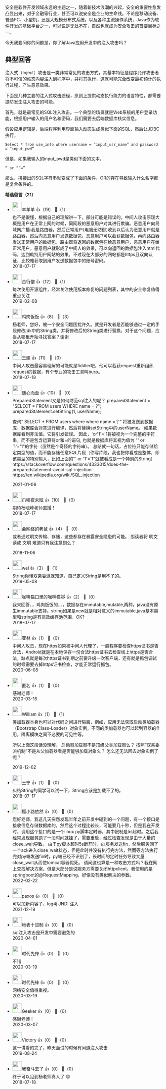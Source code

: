 安全是软件开发领域永远的主题之一，随着新技术浪潮的兴起，安全的重要性愈发凸显出来，对于金融等行业，甚至可以说安全是企业的生命线。不论是移动设备、普通PC、小型机，还是大规模分布式系统，以及各种主流操作系统，Java作为软件开发的基础平台之一，可以说是无处不在，自然也就成为安全攻击的首要目标之一。

今天我要问你的问题是，你了解Java应用开发中的注入攻击吗？

## 典型回答

注入式（Inject）攻击是一类非常常见的攻击方式，其基本特征是程序允许攻击者将不可信的动态内容注入到程序中，并将其执行，这就可能完全改变最初预计的执行过程，产生恶意效果。

下面是几种主要的注入式攻击途径，原则上提供动态执行能力的语言特性，都需要提防发生注入攻击的可能。

首先，就是最常见的SQL注入攻击。一个典型的场景就是Web系统的用户登录功能，根据用户输入的用户名和密码，我们需要去后端数据库核实信息。

假设应用逻辑是，后端程序利用界面输入动态生成类似下面的SQL，然后让JDBC执行。

```
Select * from use_info where username = “input_usr_name” and password = “input_pwd”
```

但是，如果我输入的input\_pwd是类似下面的文本，

```
“ or “”=”
```

那么，拼接出的SQL字符串就变成了下面的条件，OR的存在导致输入什么名字都是复合条件的。
<div><strong>精选留言（21）</strong></div><ul>
<li><img src="" width="30px"><span>羊羊羊</span> 👍（19） 💬（1）<div>也不是很懂，根据自己的理解讲一下，部分可能是错误的。中间人攻击原理大概是用户在正常上网的时候，同网段的恶意用户对其进行欺骗。恶意用户向局域网广播:我是路由器，然后正常用户(电脑无防御)收到以后认为恶意用户就是路由器，然后向恶意用户发送数据包，恶意用户可以截获数据包，再向路由器发送正常用户的数据包，路由器将返回的数据包在给恶意用户，恶意用户在给正常用户，恶意用户就形成了中间人的效果，可以向返回的数据包注入html代码，达到劫持用户网站的效果，不过现在大部分的网站都是https且双向认证，比较难获取到用户发送数据包中的账号密码。</div>2018-07-17</li><br/><li><img src="https://static001.geekbang.org/account/avatar/00/10/1a/66/2d9db9ed.jpg" width="30px"><span>苦行僧</span> 👍（12） 💬（1）<div>每次使用开源组件，经常关注使用版本修复的问题列表，其中的安全修复值得重点关注</div>2019-02-08</li><br/><li><img src="https://static001.geekbang.org/account/avatar/00/11/19/78/54005251.jpg" width="30px"><span>鸡肉饭饭</span> 👍（8） 💬（3）<div>杨老师，您好，被一个安全问题困扰许久。就是开发者是否能够通过一定的手段修改jdk中的String类，并将修改后的String类进行替换，对于这个问题，应当从哪里开始寻找答案？谢谢</div>2018-07-17</li><br/><li><img src="https://static001.geekbang.org/account/avatar/00/11/14/40/a6306dd3.jpg" width="30px"><span>王建</span> 👍（11） 💬（0）<div>中间人攻击最容易理解的可能就是fiddler吧，他可以截获request重新组织request的数据，有个专业的攻击工具叫burp。</div>2018-07-18</li><br/><li><img src="https://static001.geekbang.org/account/avatar/00/10/c0/6c/29be1864.jpg" width="30px"><span>随心而至</span> 👍（10） 💬（0）<div>PreparedStatement又是如何防范sql注入的呢？
preparedStatement = &quot;SELECT * FROM users WHERE name = ?&quot;;
preparedStatement.setString(1, userName);

查询“ SELECT * FROM users where where name =？” 将被发送到数据库，数据库会对其进行编译，然后将替换setString中的userName。 如果数据库看到非法值，它将引发错误。 因此，&#39;or&#39;1&#39;=&#39;1将被视为一个完整的字符串，而不是包含运算符or和=的语句, 也就是数据库将其视为值为 &quot;&#39; or &#39;1&#39;=&#39;1&quot;的字符（虽然是个奇怪的字符串）。
总结就一句话，占位符只能存储给定类型的值，而不能存储任意SQL片段（你写片段，我也把你看成是整体，即该类型的特别输入，比如上面的&quot;&#39; or &#39;1&#39;=&#39;1&quot;就被看成是一个特别的String）
https:&#47;&#47;stackoverflow.com&#47;questions&#47;4333015&#47;does-the-preparedstatement-avoid-sql-injection
https:&#47;&#47;en.wikipedia.org&#47;wiki&#47;SQL_injection</div>2021-01-06</li><br/><li><img src="https://static001.geekbang.org/account/avatar/00/0f/59/c9/f44cb7f3.jpg" width="30px"><span>爪哇夜未眠</span> 👍（10） 💬（0）<div>期待杨晓峰老师直播！</div>2018-07-17</li><br/><li><img src="https://static001.geekbang.org/account/avatar/00/11/39/04/a8817ecf.jpg" width="30px"><span>会网络的老鼠</span> 👍（4） 💬（0）<div>或者通过明文传输、存储，这些都存在暴露安全隐患的可能。
朗读者将 明文 读成 文明
难道只有我注意到么？
</div>2018-11-06</li><br/><li><img src="https://static001.geekbang.org/account/avatar/00/16/cf/49/af338c0f.jpg" width="30px"><span>wei</span> 👍（3） 💬（1）<div>String你懂双亲委派就知道，自己定义String是用不了的。</div>2019-05-08</li><br/><li><img src="https://static001.geekbang.org/account/avatar/00/0f/d1/15/7d47de48.jpg" width="30px"><span>咖啡猫口里的咖啡猫🐱</span> 👍（2） 💬（0）<div>我来回答，，鸡肉饭饭的，，，数据存在immutable,mutable,两种，java没有原生immutable支持，string如果是new就是相对意义的immutable,java基本类型和string是有高效缓存池范围，OK?</div>2018-07-17</li><br/><li><img src="https://static001.geekbang.org/account/avatar/00/0f/8c/5c/3f164f66.jpg" width="30px"><span>亚林</span> 👍（1） 💬（0）<div>中间人攻击，现在https如果被中间人代理了，一般程序要检查https证书是否合法，Android就是在本地保存一份合法https证书去检查线上https是否合法，缺点就是每次https证书到期之前要升级一次客户端，还有就是抓包调试的时候需要去掉https证书检查，才能正常运行抓包。</div>2020-06-08</li><br/><li><img src="https://static001.geekbang.org/account/avatar/00/13/50/6e/8bd276a5.jpg" width="30px"><span>匿名</span> 👍（1） 💬（0）<div>感谢老师！
</div>2020-03-16</li><br/><li><img src="https://static001.geekbang.org/account/avatar/00/14/8a/a7/674c1864.jpg" width="30px"><span>William</span> 👍（1） 💬（1）<div>类加载器本身也可以对代码之间进行隔离，例如，应用无法获取启动类加载器（Bootstrap Class-Loader）对象实例，不同的类加载器也可以起到容器的作用，隔离模块之间不必要的可见性等。

所以上面这段话没理解，  启动器加载器不是顶级父类加载器么？ 按照“双亲委派机制”不是从父加载器看是否能够加载对象么？ 怎么还无法回去对象实例了呢？</div>2019-12-02</li><br/><li><img src="https://static001.geekbang.org/account/avatar/00/0f/fd/fd/1e3d14ee.jpg" width="30px"><span>王宁</span> 👍（1） 💬（0）<div>纠结String的同学可以试一下，String应该是加载不了的。</div>2018-07-17</li><br/><li><img src="https://static001.geekbang.org/account/avatar/00/13/60/c5/69286d58.jpg" width="30px"><span>樱小路依然</span> 👍（0） 💬（0）<div>您好老师，我这几天突然发现半年之前开发中碰到的一个问题，有一个接口是接收信息存储数据库的，然后这个过程比较长，可能要几十秒，但是我在开发时，调用这个接口的是一个linux py脚本定时器，其中限制是5s超时。之后我经常发现服务跑了一段时间就挂了，需要重启，经过检查发现是由于大量的close_wait导致。
由于py脚本超时5s断开时，向服务发送fin，然后服务回了一个ack进入close_wait状态，但是此时并没有执行完方法，然而等方法执行完对py端发送fin时，py端已经不识别了，长时间的定时任务导致大量close_wait从而使tomcat容器假死。
请问这也算是一种攻击方式吗？我在网上查找解决方案，但是大部分是说服务方需要关闭httpclient，我使用的是springboot的@RequestMapping，好像没有类似解决的参数。</div>2022-02-22</li><br/><li><img src="http://thirdwx.qlogo.cn/mmopen/vi_32/DYAIOgq83ep424XzsecvviatRKB5JCDibJlvlEVhQLicY5FXueucRk3s1XtwWMUV3nfug7RI22EjRyHnIEWR4taJQ/132" width="30px"><span>paxos</span> 👍（0） 💬（0）<div>可以加新内容了，log4j JNDI 注入</div>2021-12-19</li><br/><li><img src="" width="30px"><span>地表十进制</span> 👍（0） 💬（0）<div>sql注入攻击是开发中需要避免的</div>2020-04-01</li><br/><li><img src="https://static001.geekbang.org/account/avatar/00/1c/53/9b/d0a21378.jpg" width="30px"><span>时代先锋</span> 👍（0） 💬（0）<div>不错</div>2020-03-19</li><br/><li><img src="https://static001.geekbang.org/account/avatar/00/1c/53/9b/d0a21378.jpg" width="30px"><span>时代先锋</span> 👍（0） 💬（0）<div>网络安全值得重视。</div>2020-03-19</li><br/><li><img src="https://static001.geekbang.org/account/avatar/00/1c/f0/3e/f9f021bf.jpg" width="30px"><span>Geeker</span> 👍（0） 💬（0）<div>感谢老师！</div>2020-03-07</li><br/><li><img src="https://static001.geekbang.org/account/avatar/00/14/4b/26/3bea96f9.jpg" width="30px"><span>Victory</span> 👍（0） 💬（0）<div>这一讲看的完了，昨天面试的时候有问道注入攻击</div>2019-08-24</li><br/><li><img src="https://static001.geekbang.org/account/avatar/00/0f/88/4b/4fb10188.jpg" width="30px"><span>我奋斗去了</span> 👍（0） 💬（0）<div>终于可以见到杨老师真人了 😄</div>2018-07-18</li><br/>
</ul>